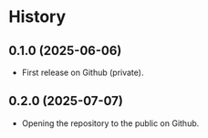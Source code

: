 History
=======

0.1.0 (2025-06-06)
------------------
* First release on Github (private).

0.2.0 (2025-07-07)
------------------
* Opening the repository to the public on Github.